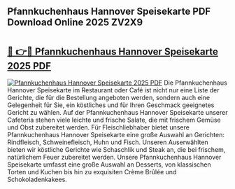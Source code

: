 ## Pfannkuchenhaus Hannover Speisekarte PDF Download Online 2025 ZV2X9

# <h2><a href="http://gcc07au.nevu.top/?p=Pfannkuchenhaus+Hannover+Speisekarte">🔗 👉🔴 Pfannkuchenhaus Hannover Speisekarte 2025 PDF</a></h2>

[![Pfannkuchenhaus Hannover Speisekarte 2025 PDF](https://i.imgur.com/dBaPXMq.png)](http://gcc07au.nevu.top/?p=Pfannkuchenhaus+Hannover+Speisekarte)
Die Pfannkuchenhaus Hannover Speisekarte im Restaurant oder Café ist nicht nur eine Liste der Gerichte, die für die Bestellung angeboten werden, sondern auch eine Gelegenheit für Sie, ein köstliches und für Ihren Geschmack geeignetes Gericht zu wählen. Auf der Pfannkuchenhaus Hannover Speisekarte unserer Cafeteria stehen viele leichte und frische Salate, die mit frischem Gemüse und Obst zubereitet werden. Für Fleischliebhaber bietet unsere Pfannkuchenhaus Hannover Speisekarte eine große Auswahl an Gerichten: Rindfleisch, Schweinefleisch, Huhn und Fisch. Unseren Auserwählten bieten wir köstliche Gerichte wie Schaschlik und Steak an, die bei frischem, natürlichem Feuer zubereitet werden. Unsere Pfannkuchenhaus Hannover Speisekarte umfasst eine große Auswahl an Desserts, von klassischen Torten und Kuchen bis hin zu exquisiten Crème Brûlée und Schokoladenkakees.
